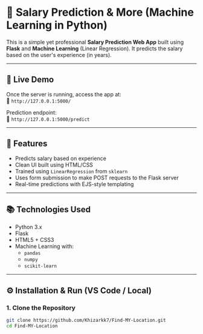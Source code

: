 # 💼 Salary Prediction & More (Machine Learning in Python)

This is a simple yet professional **Salary Prediction Web App** built using **Flask** and **Machine Learning** (Linear Regression). It predicts the salary based on the user's experience (in years).

---

## 🚀 Live Demo
Once the server is running, access the app at:  
📍 `http://127.0.0.1:5000/`

Prediction endpoint:  
📍 `http://127.0.0.1:5000/predict`

---

## 📌 Features

- Predicts salary based on experience
- Clean UI built using HTML/CSS
- Trained using `LinearRegression` from `sklearn`
- Uses form submission to make POST requests to the Flask server
- Real-time predictions with EJS-style templating

---

## 📚 Technologies Used

- Python 3.x
- Flask
- HTML5 + CSS3
- Machine Learning with:
  - `pandas`
  - `numpy`
  - `scikit-learn`

---

## ⚙️ Installation & Run (VS Code / Local)

### 1. Clone the Repository

```bash
git clone https://github.com/Khizarkk7/Find-MY-Location.git
cd Find-MY-Location
